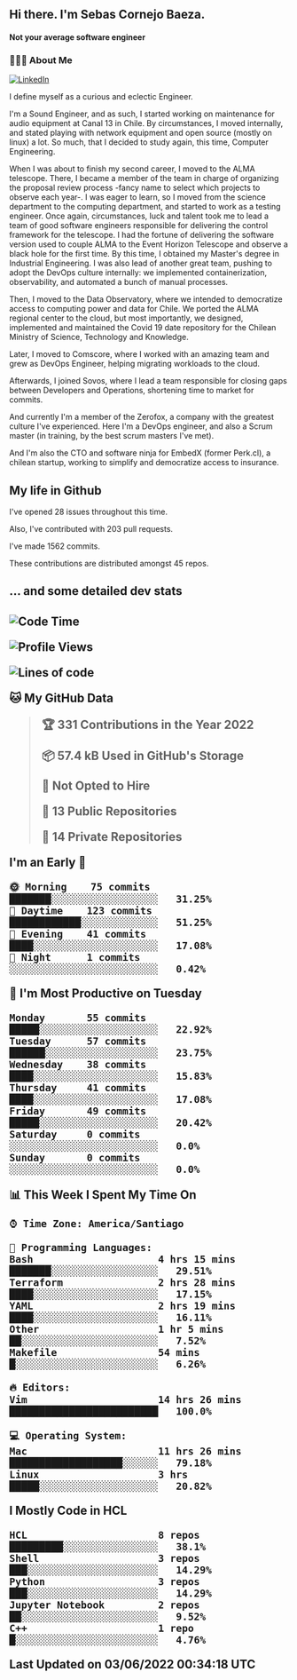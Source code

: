 <h2> Hi there.  I'm Sebas Cornejo Baeza.</h2>
<h4> Not your average software engineer</h4>
<h3> 👨🏻‍💻 About Me </h3>
<a href="http://linkedin.com/in/sebastian-cornejo-baeza/"><img alt="LinkedIn" src="https://img.shields.io/badge/Sebas%20Cornejo%20-informational?style=appveyor&logo=linkedin"></a>


I define myself as a curious and eclectic Engineer.

I'm a Sound Engineer, and as such, I started working on maintenance for audio equipment at Canal 13 in Chile.
By circumstances, I moved internally, and stated playing with network equipment and open source (mostly on linux) 
a lot. So much, that I decided to study again, this time, Computer Engineering.

When I was about to finish my second career, I moved to the ALMA telescope. There, I became a member of the team
in charge of organizing the proposal review process -fancy name to select which projects to observe each year-. 
I was eager to learn, so I moved from the science department to the computing department, and started to work as 
a testing engineer. Once again, circumstances, luck and talent took me to lead a team of good software engineers 
responsible for delivering the control framework for the telescope. I had the fortune of delivering the software
version used to couple ALMA to the Event Horizon Telescope and observe a black hole for the first time.
By this time, I obtained my Master's degree in Industrial Engineering.
I was also lead of another great team, pushing to adopt the DevOps culture internally: we implemented containerization, observability, and automated a bunch of manual processes.

Then, I moved to the Data Observatory, where we intended to democratize access to computing power
and data for Chile. We ported the ALMA regional center to the cloud, but most importantly, we designed, implemented
and maintained the Covid 19 date repository for the Chilean Ministry of Science, Technology and Knowledge.

Later, I moved to Comscore, where I worked with an amazing team and grew as DevOps Engineer, helping migrating workloads to the cloud.

Afterwards, I joined Sovos, where I lead a team responsible for closing gaps between Developers and Operations, shortening time to market for commits.

And currently I'm a member of the Zerofox, a company with the greatest culture I've experienced. Here I'm a DevOps
engineer, and also a Scrum master (in training, by the best scrum masters I've met).
 
And I'm also the CTO and software ninja for EmbedX (former Perk.cl), a chilean startup, working to simplify and democratize access to insurance.

<h2> My life in Github </h2>

I've opened 28 issues throughout this time.

Also, I've contributed with 203 pull requests.

I've made 1562 commits.

These contributions are distributed amongst 45 repos.

<h2>... and some detailed dev stats<h2>

<!--START_SECTION:waka-->
![Code Time](http://img.shields.io/badge/Code%20Time-40%20hrs%202%20mins-blue)

![Profile Views](http://img.shields.io/badge/Profile%20Views-15-blue)

![Lines of code](https://img.shields.io/badge/From%20Hello%20World%20I%27ve%20Written-603%20Thousand%20lines%20of%20code-blue)

**🐱 My GitHub Data** 

> 🏆 331 Contributions in the Year 2022
 > 
> 📦 57.4 kB Used in GitHub's Storage 
 > 
> 🚫 Not Opted to Hire
 > 
> 📜 13 Public Repositories 
 > 
> 🔑 14 Private Repositories  
 > 
**I'm an Early 🐤** 

```text
🌞 Morning    75 commits     ███████░░░░░░░░░░░░░░░░░░   31.25% 
🌆 Daytime    123 commits    ████████████░░░░░░░░░░░░░   51.25% 
🌃 Evening    41 commits     ████░░░░░░░░░░░░░░░░░░░░░   17.08% 
🌙 Night      1 commits      ░░░░░░░░░░░░░░░░░░░░░░░░░   0.42%

```
📅 **I'm Most Productive on Tuesday** 

```text
Monday       55 commits     █████░░░░░░░░░░░░░░░░░░░░   22.92% 
Tuesday      57 commits     ██████░░░░░░░░░░░░░░░░░░░   23.75% 
Wednesday    38 commits     ████░░░░░░░░░░░░░░░░░░░░░   15.83% 
Thursday     41 commits     ████░░░░░░░░░░░░░░░░░░░░░   17.08% 
Friday       49 commits     █████░░░░░░░░░░░░░░░░░░░░   20.42% 
Saturday     0 commits      ░░░░░░░░░░░░░░░░░░░░░░░░░   0.0% 
Sunday       0 commits      ░░░░░░░░░░░░░░░░░░░░░░░░░   0.0%

```


📊 **This Week I Spent My Time On** 

```text
⌚︎ Time Zone: America/Santiago

💬 Programming Languages: 
Bash                     4 hrs 15 mins       ███████░░░░░░░░░░░░░░░░░░   29.51% 
Terraform                2 hrs 28 mins       ████░░░░░░░░░░░░░░░░░░░░░   17.15% 
YAML                     2 hrs 19 mins       ████░░░░░░░░░░░░░░░░░░░░░   16.11% 
Other                    1 hr 5 mins         ██░░░░░░░░░░░░░░░░░░░░░░░   7.52% 
Makefile                 54 mins             █░░░░░░░░░░░░░░░░░░░░░░░░   6.26%

🔥 Editors: 
Vim                      14 hrs 26 mins      █████████████████████████   100.0%

💻 Operating System: 
Mac                      11 hrs 26 mins      ███████████████████░░░░░░   79.18% 
Linux                    3 hrs               █████░░░░░░░░░░░░░░░░░░░░   20.82%

```

**I Mostly Code in HCL** 

```text
HCL                      8 repos             █████████░░░░░░░░░░░░░░░░   38.1% 
Shell                    3 repos             ███░░░░░░░░░░░░░░░░░░░░░░   14.29% 
Python                   3 repos             ███░░░░░░░░░░░░░░░░░░░░░░   14.29% 
Jupyter Notebook         2 repos             ██░░░░░░░░░░░░░░░░░░░░░░░   9.52% 
C++                      1 repo              █░░░░░░░░░░░░░░░░░░░░░░░░   4.76%

```



 Last Updated on 03/06/2022 00:34:18 UTC
<!--END_SECTION:waka-->
